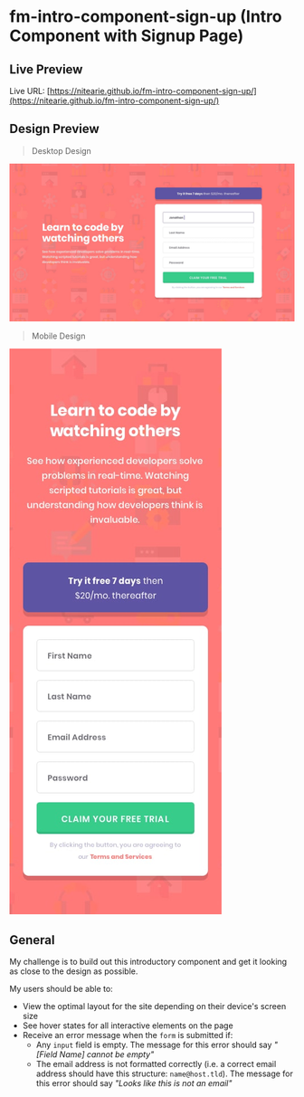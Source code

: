 # fm-intro-component-sign-up (Intro Component with Signup Page)

## Live Preview

Live URL: [https://nitearie.github.io/fm-intro-component-sign-up/](https://nitearie.github.io/fm-intro-component-sign-up/)

## Design Preview

> Desktop Design

![Desktop Design](./design/desktop-design.jpg)

> Mobile Design

![Mobile Design](./design/mobile-design.jpg)

## General

My challenge is to build out this introductory component and get it looking as close to the design as possible.

My users should be able to:

- View the optimal layout for the site depending on their device's screen size
- See hover states for all interactive elements on the page
- Receive an error message when the `form` is submitted if:
  - Any `input` field is empty. The message for this error should say *"[Field Name] cannot be empty"*
  - The email address is not formatted correctly (i.e. a correct email address should have this structure: `name@host.tld`). The message for this error should say *"Looks like this is not an email"*

